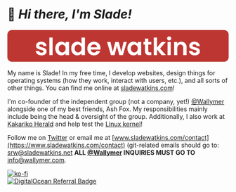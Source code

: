 # :wave: *Hi there, I'm Slade!*

<p align="center">
  <a href="https://www.sladewatkins.com"><img src="gitlogo.png"></a>
</p>

My name is Slade! In my free time, I develop websites, design things for operating systems (how they work, interact with users, etc.), and all sorts of other things. You can find me online at [sladewatkins.com](https://www.sladewatkins.com)!

I'm co-founder of the independent group (not a company, yet!) [@Wallymer](https://github.com/Wallymer) alongside one of my best friends, Ash Fox. My responsibilities mainly include being the head & oversight of the group. Additionally, I also work at [Kakariko Herald](https://www.kakarikoherald.com) and help test the [Linux kernel](https://www.kernel.org)!

Follow me on [Twitter](https://twitter.com/sladewatkins) or email me at [www.sladewatkins.com/contact](https://www.sladewatkins.com/contact) (git-related emails should go to: [srw@sladewatkins.net](mailto:srw@sladewatkins.net)
**ALL [@Wallymer](https://github.com/Wallymer) INQUIRIES MUST GO TO** [info@wallymer.com](mailto:info@wallymer.com).

[![ko-fi](https://ko-fi.com/img/githubbutton_sm.svg)](https://ko-fi.com/O4O34KS9A)  
[![DigitalOcean Referral Badge](https://web-platforms.sfo2.cdn.digitaloceanspaces.com/WWW/Badge%201.svg)](https://www.digitalocean.com/?refcode=a9649c6c2971&utm_campaign=Referral_Invite&utm_medium=Referral_Program&utm_source=badge)
